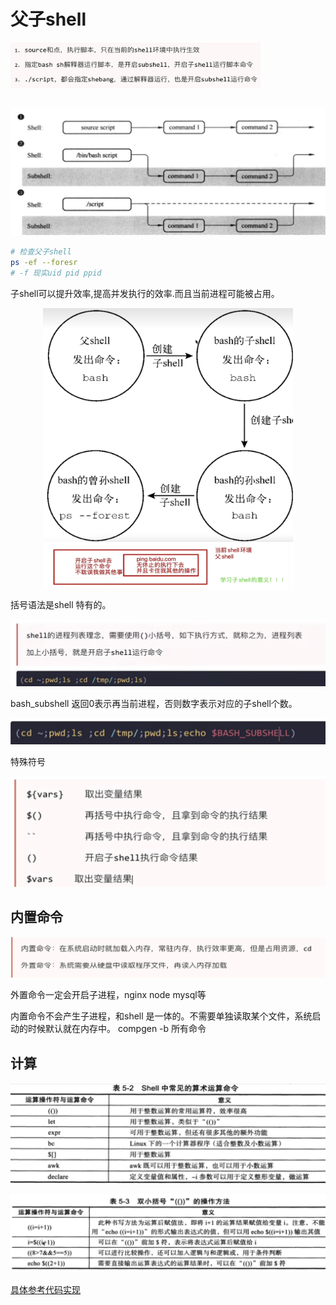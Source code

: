 # 父子shell


<div align='left'><img src='2022-10-07-17-18-49.png' width = '400' alt='主要分为以下几类：' align=center /></div>

<br/>

![](2022-10-07-17-18-25.png)

```bash
# 检查父子shell
ps -ef --foresr
# -f 现实uid pid ppid
```

子shell可以提升效率,提高并发执行的效率.而且当前进程可能被占用。

<div align='center'><img src='2022-10-07-17-20-51.png' width = '400' alt='主要分为以下几类：' align=center /></div>


<div align='center'><img src='2022-10-07-17-21-40.png' width = '400' alt='主要分为以下几类：' align=center /></div>


括号语法是shell 特有的。

![](2022-10-07-17-22-04.png)

bash_subshell 返回0表示再当前进程，否则数字表示对应的子shell个数。

![](2022-10-07-17-22-47.png)


特殊符号

![](2022-10-07-17-24-10.png)


## 内置命令

![](2022-10-07-17-24-45.png)

外置命令一定会开启子进程，nginx node mysql等

内置命令不会产生子进程，和shell 是一体的。不需要单独读取某个文件，系统启动的时候默认就在内存中。 compgen -b 所有命令


## 计算

![](2022-10-07-17-26-44.png)

![](2022-10-07-17-26-57.png)

[具体参考代码实现](./compute.sh)